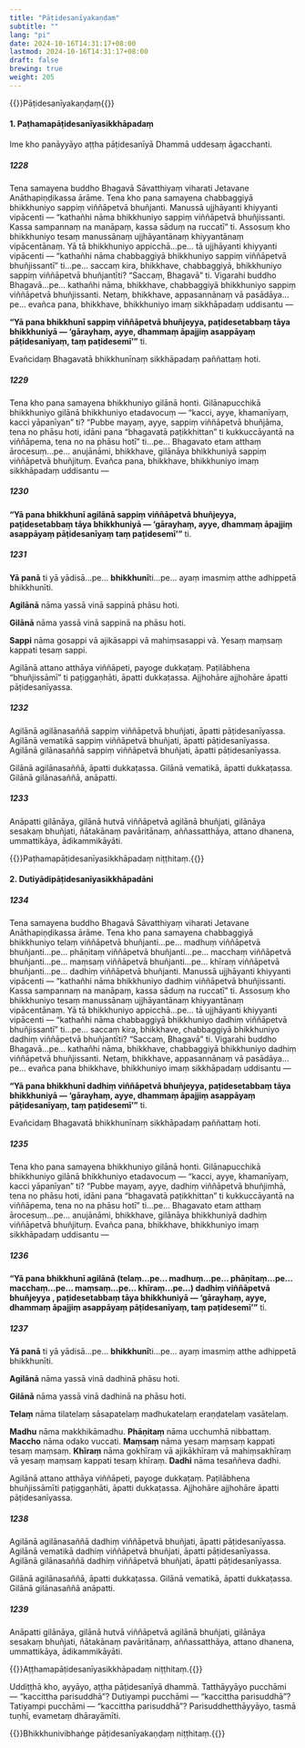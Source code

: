 ```yaml
---
title: "Pāṭidesanīyakaṇḍaṃ"
subtitle: ""
lang: "pi"
date: 2024-10-16T14:31:17+08:00
lastmod: 2024-10-16T14:31:17+08:00
draft: false
brewing: true
weight: 205
---
```


{{<subtitle>}}Pāṭidesanīyakaṇḍaṃ{{</subtitle>}}

#### 1. Paṭhamapāṭidesanīyasikkhāpadaṃ

Ime kho panāyyāyo aṭṭha pāṭidesanīyā Dhammā uddesaṃ āgacchanti.

##### 1228

Tena samayena buddho Bhagavā Sāvatthiyaṃ viharati Jetavane Anāthapiṇḍikassa ārāme. Tena kho pana samayena chabbaggiyā bhikkhuniyo sappiṃ viññāpetvā bhuñjanti. Manussā ujjhāyanti khiyyanti vipācenti — “kathañhi nāma bhikkhuniyo sappiṃ viññāpetvā bhuñjissanti. Kassa sampannaṃ na manāpaṃ, kassa sāduṃ na ruccatī” ti. Assosuṃ kho bhikkhuniyo tesaṃ manussānaṃ ujjhāyantānaṃ khiyyantānaṃ vipācentānaṃ. Yā tā bhikkhuniyo appicchā…pe… tā ujjhāyanti khiyyanti vipācenti — “kathañhi nāma chabbaggiyā bhikkhuniyo sappiṃ viññāpetvā bhuñjissantī” ti…pe… saccaṃ kira, bhikkhave, chabbaggiyā, bhikkhuniyo sappiṃ viññāpetvā bhuñjantīti? “Saccaṃ, Bhagavā” ti. Vigarahi buddho Bhagavā…pe… kathañhi nāma, bhikkhave, chabbaggiyā bhikkhuniyo sappiṃ viññāpetvā bhuñjissanti. Netaṃ, bhikkhave, appasannānaṃ vā pasādāya…pe… evañca pana, bhikkhave, bhikkhuniyo imaṃ sikkhāpadaṃ uddisantu —

**“Yā pana bhikkhunī sappiṃ viññāpetvā bhuñjeyya, paṭidesetabbaṃ tāya bhikkhuniyā — ‘gārayhaṃ, ayye, dhammaṃ āpajjiṃ asappāyaṃ pāṭidesanīyaṃ, taṃ paṭidesemī’”** ti.

Evañcidaṃ Bhagavatā bhikkhunīnaṃ sikkhāpadaṃ paññattaṃ hoti.

##### 1229

Tena kho pana samayena bhikkhuniyo gilānā honti. Gilānapucchikā bhikkhuniyo gilānā bhikkhuniyo etadavocuṃ — “kacci, ayye, khamanīyaṃ, kacci yāpanīyan” ti? “Pubbe mayaṃ, ayye, sappiṃ viññāpetvā bhuñjāma, tena no phāsu hoti, idāni pana “bhagavatā paṭikkhittan” ti kukkuccāyantā na viññāpema, tena no na phāsu hotī” ti…pe… Bhagavato etam atthaṃ ārocesuṃ…pe… anujānāmi, bhikkhave, gilānāya bhikkhuniyā sappiṃ viññāpetvā bhuñjituṃ. Evañca pana, bhikkhave, bhikkhuniyo imaṃ sikkhāpadaṃ uddisantu —

##### 1230

**“Yā pana bhikkhunī agilānā sappiṃ viññāpetvā bhuñjeyya, paṭidesetabbaṃ tāya bhikkhuniyā — ‘gārayhaṃ, ayye, dhammaṃ āpajjiṃ asappāyaṃ pāṭidesanīyaṃ taṃ paṭidesemī’”** ti.

##### 1231

**Yā panā** ti yā yādisā…pe… **bhikkhunī**ti…pe… ayaṃ imasmiṃ atthe adhippetā bhikkhunīti.

**Agilānā** nāma yassā vinā sappinā phāsu hoti.

**Gilānā** nāma yassā vinā sappinā na phāsu hoti.

**Sappi** nāma gosappi vā ajikāsappi vā mahiṃsasappi vā. Yesaṃ maṃsaṃ kappati tesaṃ sappi.

Agilānā attano atthāya viññāpeti, payoge dukkaṭaṃ. Paṭilābhena “bhuñjissāmī” ti paṭiggaṇhāti, āpatti dukkaṭassa. Ajjhohāre ajjhohāre āpatti pāṭidesanīyassa.

##### 1232

Agilānā agilānasaññā sappiṃ viññāpetvā bhuñjati, āpatti pāṭidesanīyassa. Agilānā vematikā sappiṃ viññāpetvā bhuñjati, āpatti pāṭidesanīyassa. Agilānā gilānasaññā sappiṃ viññāpetvā bhuñjati, āpatti pāṭidesanīyassa.

Gilānā agilānasaññā, āpatti dukkaṭassa. Gilānā vematikā, āpatti dukkaṭassa. Gilānā gilānasaññā, anāpatti.

##### 1233

Anāpatti gilānāya, gilānā hutvā viññāpetvā agilānā bhuñjati, gilānāya sesakaṃ bhuñjati, ñātakānaṃ pavāritānaṃ, aññassatthāya, attano dhanena, ummattikāya, ādikammikāyāti.

{{<eop>}}Paṭhamapāṭidesanīyasikkhāpadaṃ niṭṭhitaṃ.{{</eop>}}

#### 2. Dutiyādipāṭidesanīyasikkhāpadāni

##### 1234

Tena samayena buddho Bhagavā Sāvatthiyaṃ viharati Jetavane Anāthapiṇḍikassa ārāme. Tena kho pana samayena chabbaggiyā bhikkhuniyo telaṃ viññāpetvā bhuñjanti…pe… madhuṃ viññāpetvā bhuñjanti…pe… phāṇitaṃ viññāpetvā bhuñjanti…pe… macchaṃ viññāpetvā bhuñjanti…pe… maṃsaṃ viññāpetvā bhuñjanti…pe… khīraṃ viññāpetvā bhuñjanti…pe… dadhiṃ viññāpetvā bhuñjanti. Manussā ujjhāyanti khiyyanti vipācenti — “kathañhi nāma bhikkhuniyo dadhiṃ viññāpetvā bhuñjissanti. Kassa sampannaṃ na manāpaṃ, kassa sāduṃ na ruccatī” ti. Assosuṃ kho bhikkhuniyo tesaṃ manussānaṃ ujjhāyantānaṃ khiyyantānaṃ vipācentānaṃ. Yā tā bhikkhuniyo appicchā…pe… tā ujjhāyanti khiyyanti vipācenti — “kathañhi nāma chabbaggiyā bhikkhuniyo dadhiṃ viññāpetvā bhuñjissantī” ti…pe… saccaṃ kira, bhikkhave, chabbaggiyā bhikkhuniyo dadhiṃ viññāpetvā bhuñjantīti? “Saccaṃ, Bhagavā” ti. Vigarahi buddho Bhagavā…pe… kathañhi nāma, bhikkhave, chabbaggiyā bhikkhuniyo dadhiṃ viññāpetvā bhuñjissanti. Netaṃ, bhikkhave, appasannānaṃ vā pasādāya…pe… evañca pana bhikkhave, bhikkhuniyo imaṃ sikkhāpadaṃ uddisantu —

**“Yā pana bhikkhunī dadhiṃ viññāpetvā bhuñjeyya, paṭidesetabbaṃ tāya bhikkhuniyā — ‘gārayhaṃ, ayye, dhammaṃ āpajjiṃ asappāyaṃ pāṭidesanīyaṃ, taṃ paṭidesemī’”** ti.

Evañcidaṃ Bhagavatā bhikkhunīnaṃ sikkhāpadaṃ paññattaṃ hoti.

##### 1235

Tena kho pana samayena bhikkhuniyo gilānā honti. Gilānapucchikā bhikkhuniyo gilānā bhikkhuniyo etadavocuṃ — “kacci, ayye, khamanīyaṃ, kacci yāpanīyan” ti? “Pubbe mayaṃ, ayye, dadhiṃ viññāpetvā bhuñjimhā, tena no phāsu hoti, idāni pana “bhagavatā paṭikkhittan” ti kukkuccāyantā na viññāpema, tena no na phāsu hotī” ti…pe… Bhagavato etam atthaṃ ārocesuṃ…pe… anujānāmi, bhikkhave, gilānāya bhikkhuniyā dadhiṃ viññāpetvā bhuñjituṃ. Evañca pana, bhikkhave, bhikkhuniyo imaṃ sikkhāpadaṃ uddisantu —

##### 1236

**“Yā pana bhikkhunī agilānā (telaṃ…pe… madhuṃ…pe… phāṇitaṃ…pe… macchaṃ…pe… maṃsaṃ…pe… khīraṃ…pe…) dadhiṃ viññāpetvā bhuñjeyya , paṭidesetabbaṃ tāya bhikkhuniyā — ‘gārayhaṃ, ayye, dhammaṃ āpajjiṃ asappāyaṃ pāṭidesanīyaṃ, taṃ paṭidesemī’”** ti.

##### 1237

**Yā panā** ti yā yādisā…pe… **bhikkhunī**ti…pe… ayaṃ imasmiṃ atthe adhippetā bhikkhunīti.

**Agilānā** nāma yassā vinā dadhinā phāsu hoti.

**Gilānā** nāma yassā vinā dadhinā na phāsu hoti.

**Telaṃ** nāma tilatelaṃ sāsapatelaṃ madhukatelaṃ eraṇḍatelaṃ vasātelaṃ.

**Madhu** nāma makkhikāmadhu. **Phāṇitaṃ** nāma ucchumhā nibbattaṃ. **Maccho** nāma odako vuccati. **Maṃsaṃ** nāma yesaṃ maṃsaṃ kappati tesaṃ maṃsaṃ. **Khīraṃ** nāma gokhīraṃ vā ajikākhīraṃ vā mahiṃsakhīraṃ vā yesaṃ maṃsaṃ kappati tesaṃ khīraṃ. **Dadhi** nāma tesaññeva dadhi.

Agilānā attano atthāya viññāpeti, payoge dukkaṭaṃ. Paṭilābhena bhuñjissāmīti paṭiggaṇhāti, āpatti dukkaṭassa. Ajjhohāre ajjhohāre āpatti pāṭidesanīyassa.

##### 1238

Agilānā agilānasaññā dadhiṃ viññāpetvā bhuñjati, āpatti pāṭidesanīyassa. Agilānā vematikā dadhiṃ viññāpetvā bhuñjati, āpatti pāṭidesanīyassa. Agilānā gilānasaññā dadhiṃ viññāpetvā bhuñjati, āpatti pāṭidesanīyassa.

Gilānā agilānasaññā, āpatti dukkaṭassa. Gilānā vematikā, āpatti dukkaṭassa. Gilānā gilānasaññā anāpatti.

##### 1239

Anāpatti gilānāya, gilānā hutvā viññāpetvā agilānā bhuñjati, gilānāya sesakaṃ bhuñjati, ñātakānaṃ pavāritānaṃ, aññassatthāya, attano dhanena, ummattikāya, ādikammikāyāti.

{{<eop>}}Aṭṭhamapāṭidesanīyasikkhāpadaṃ niṭṭhitaṃ.{{</eop>}}

Uddiṭṭhā kho, ayyāyo, aṭṭha pāṭidesanīyā dhammā. Tatthāyyāyo pucchāmi — “kaccittha parisuddhā”? Dutiyampi pucchāmi — “kaccittha parisuddhā”? Tatiyampi pucchāmi — “kaccittha parisuddhā”? Parisuddhetthāyyāyo, tasmā tuṇhī, evametaṃ dhārayāmīti.

{{<eop>}}Bhikkhunivibhaṅge pāṭidesanīyakaṇḍaṃ niṭṭhitaṃ.{{</eop>}}